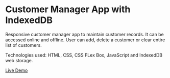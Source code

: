 # Customer Manager App with IndexedDB

Responsive customer manager app to maintain customer records. It can be accessed online and offline. User can add, delete a customer or clear entire list of customers.  

Technologies used: HTML, CSS, CSS FLex Box, JavaScript and IndexedDB web storage.  

[Live Demo](https://monalighosh.github.io/indexedDB-app/)
